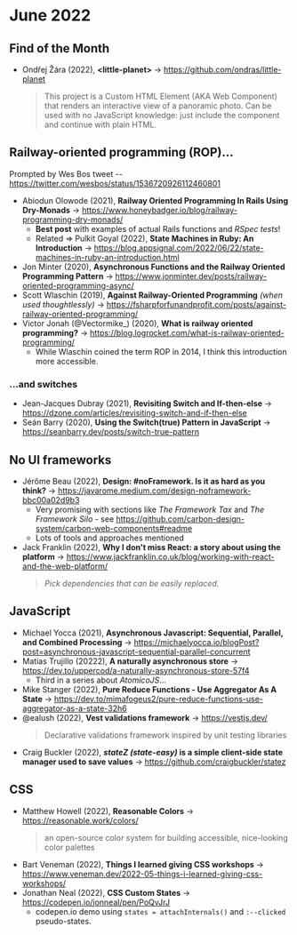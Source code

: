 # June 2022

## Find of the Month

+ Ondřej Žára (2022), **\<little-planet\>** &#8594; https://github.com/ondras/little-planet
  > This project is a Custom HTML Element (AKA Web Component) that renders an interactive view of a panoramic photo. Can be used with no JavaScript knowledge: just include the component and continue with plain HTML.

## Railway-oriented programming (ROP)...

Prompted by Wes Bos tweet -- https://twitter.com/wesbos/status/1536720926112460801

+ Abiodun Olowode (2021), **Railway Oriented Programming In Rails Using Dry-Monads** &#8594; https://www.honeybadger.io/blog/railway-programming-dry-monads/
  + **Best post** with examples of actual Rails functions and *RSpec tests*!
  + Related => Pulkit Goyal (2022), **State Machines in Ruby: An Introduction** &#8594; https://blog.appsignal.com/2022/06/22/state-machines-in-ruby-an-introduction.html
+ Jon Minter (2020), **Asynchronous Functions and the Railway Oriented Programming Pattern** &#8594; https://www.jonminter.dev/posts/railway-oriented-programming-async/
+ Scott Wlaschin (2019), **Against Railway-Oriented Programming** *(when used thoughtlessly)* &#8594; https://fsharpforfunandprofit.com/posts/against-railway-oriented-programming/
+ Victor Jonah (@Vectormike_) (2020), **What is railway oriented programming?** &#8594; https://blog.logrocket.com/what-is-railway-oriented-programming/
  + While Wlaschin coined the term ROP in 2014, I think this introduction more accessible.

### ...and switches

+ Jean-Jacques Dubray (2021), **Revisiting Switch and If-then-else** &#8594; https://dzone.com/articles/revisiting-switch-and-if-then-else
+ Seán Barry (2020), **Using the Switch(true) Pattern in JavaScript** &#8594; https://seanbarry.dev/posts/switch-true-pattern

## No UI frameworks

+ Jérôme Beau (2022), **Design: #noFramework. Is it as hard as you think?** &#8594; https://javarome.medium.com/design-noframework-bbc00a02d9b3
  + Very promising with sections like *The Framework Tax* and *The Framework Silo* - see https://github.com/carbon-design-system/carbon-web-components#readme
  + Lots of tools and approaches mentioned
+ Jack Franklin (2022), **Why I don't miss React: a story about using the platform** &#8594; https://www.jackfranklin.co.uk/blog/working-with-react-and-the-web-platform/
  > *Pick dependencies that can be easily replaced.*

## JavaScript

+ Michael Yocca (2021), **Asynchronous Javascript: Sequential, Parallel, and Combined Processing** &#8594; https://michaelyocca.io/blogPost?post=asynchronous-javascript-sequential-parallel-concurrent
+ Matias Trujillo (20222), **A naturally asynchronous store** &#8594; https://dev.to/uppercod/a-naturally-asynchronous-store-57f4
  + Third in a series about *AtomicoJS*...
+ Mike Stanger (2022), **Pure Reduce Functions - Use Aggregator As A State** &#8594; https://dev.to/mimafogeus2/pure-reduce-functions-use-aggregator-as-a-state-32h6
+ @ealush (2022), **Vest validations framework** &#8594; https://vestjs.dev/
  > Declarative validations framework inspired by unit testing libraries
+ Craig Buckler (2022), ***stateZ (state-easy)* is a simple client-side state manager used to save values** &#8594; https://github.com/craigbuckler/statez

## CSS

+ Matthew Howell (2022), **Reasonable Colors** &#8594; https://reasonable.work/colors/
  > an open-source color system for building accessible, nice-looking color palettes
+ Bart Veneman (2022), **Things I learned giving CSS workshops** &#8594; https://www.veneman.dev/2022-05-things-i-learned-giving-css-workshops/
+ Jonathan Neal (2022), **CSS Custom States** &#8594; https://codepen.io/jonneal/pen/PoQvJrJ
  + codepen.io demo using `states = attachInternals()` and `:--clicked` pseudo-states.

